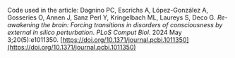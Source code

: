 Code used in the article: Dagnino PC, Escrichs A, López-González A, Gosseries O, Annen J, Sanz Perl Y, Kringelbach ML, Laureys S, Deco G. *Re-awakening the brain: Forcing transitions in disorders of consciousness by external in silico perturbation*. *PLoS Comput Biol*. 2024 May 3;20(5):e1011350. [https://doi.org/10.1371/journal.pcbi.1011350](https://doi.org/10.1371/journal.pcbi.1011350)
